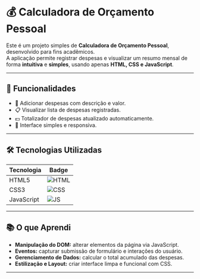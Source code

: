 # 💰 Calculadora de Orçamento Pessoal

Este é um projeto simples de **Calculadora de Orçamento Pessoal**, desenvolvido para fins acadêmicos.  
A aplicação permite registrar despesas e visualizar um resumo mensal de forma **intuitiva** e **simples**, usando apenas **HTML, CSS e JavaScript**.

---

## 🚀 Funcionalidades

- 📝 Adicionar despesas com descrição e valor.  
- 📋 Visualizar lista de despesas registradas.  
- 💵 Totalizador de despesas atualizado automaticamente.  
- 📱 Interface simples e responsiva.

---

## 🛠 Tecnologias Utilizadas

| Tecnologia | Badge |
|------------|-------|
| HTML5      | ![HTML](https://img.shields.io/badge/HTML5-E34F26?style=flat&logo=html5&logoColor=white) |
| CSS3       | ![CSS](https://img.shields.io/badge/CSS3-1572B6?style=flat&logo=css3&logoColor=white) |
| JavaScript | ![JS](https://img.shields.io/badge/JavaScript-F7DF1E?style=flat&logo=javascript&logoColor=black) |

---

## 📚 O que Aprendi

- **Manipulação do DOM:** alterar elementos da página via JavaScript.  
- **Eventos:** capturar submissão de formulário e interações do usuário.  
- **Gerenciamento de Dados:** calcular o total acumulado das despesas.  
- **Estilização e Layout:** criar interface limpa e funcional com CSS.

---
